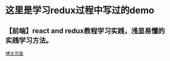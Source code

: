 这里是学习redux过程中写过的demo
==============================

<h2>【前端】react and redux教程学习实践，浅显易懂的实践学习方法。</h2>
<a href="http://www.cnblogs.com/ztfjs/p/redux.html">博文页面</a>